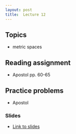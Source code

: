```yaml
---
layout: post
title:  Lecture 12
---
```


## Topics

* metric spaces

## Reading assignment
* Apostol pp. 60-65

## Practice problems

* Apostol 

### Slides

* [Link to slides](http://wcasper.github.io/math350fall2024/slides/lec12/lec12.pdf)

